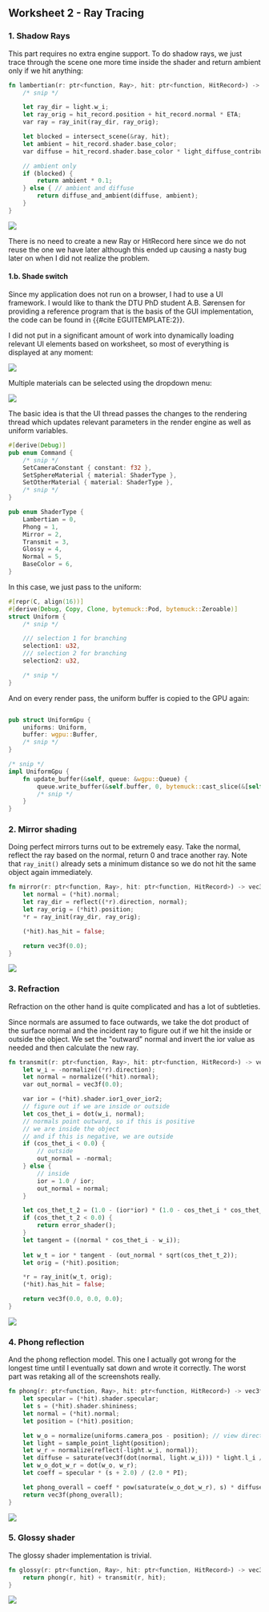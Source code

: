 ## Worksheet 2 - Ray Tracing

### 1. Shadow Rays

This part requires no extra engine support. To do shadow rays, we just trace through the scene one more time inside the shader and return ambient only if we hit anything:

```rs
fn lambertian(r: ptr<function, Ray>, hit: ptr<function, HitRecord>) -> vec3f { 
    /* snip */

    let ray_dir = light.w_i;
    let ray_orig = hit_record.position + hit_record.normal * ETA;
    var ray = ray_init(ray_dir, ray_orig);

    let blocked = intersect_scene(&ray, hit);
    let ambient = hit_record.shader.base_color;
    var diffuse = hit_record.shader.base_color * light_diffuse_contribution(light, normal, 0.0);

    // ambient only
    if (blocked) {
        return ambient * 0.1;
    } else { // ambient and diffuse
        return diffuse_and_ambient(diffuse, ambient);
    }
}
```

![](./img/w2_e1_lambertian.png)

There is no need to create a new Ray or HitRecord here since we do not reuse the one we have later although this ended up causing a nasty bug later on when I did not realize the problem.

#### 1.b. Shade switch

Since my application does not run on a browser, I had to use a UI framework. I would like to thank the DTU PhD student A.B. Sørensen for providing a reference program that is the basis of the GUI implementation, the code can be found in {{#cite EGUITEMPLATE:2}}.

I did not put in a significant amount of work into dynamically loading relevant UI elements based on worksheet, so most of everything is displayed at any moment:

![](./img/w2_e1b_ui1.png)

Multiple materials can be selected using the dropdown menu:

![](./img/w2_e1b_ui2.png)

The basic idea is that the UI thread passes the changes to the rendering thread which updates relevant parameters in the render engine as well as uniform variables.

```rs
#[derive(Debug)]
pub enum Command {
    /* snip */
    SetCameraConstant { constant: f32 },
    SetSphereMaterial { material: ShaderType },
    SetOtherMaterial { material: ShaderType },
    /* snip */
}

pub enum ShaderType {
    Lambertian = 0,
    Phong = 1,
    Mirror = 2,
    Transmit = 3,
    Glossy = 4,
    Normal = 5,
    BaseColor = 6,
}
```

In this case, we just pass to the uniform:

```rs
#[repr(C, align(16))]
#[derive(Debug, Copy, Clone, bytemuck::Pod, bytemuck::Zeroable)]
struct Uniform {
    /* snip */

    /// selection 1 for branching
    selection1: u32,
    /// selection 2 for branching
    selection2: u32,

    /* snip */
}
```

And on every render pass, the uniform buffer is copied to the GPU again:

```rs

pub struct UniformGpu {
    uniforms: Uniform,
    buffer: wgpu::Buffer,
    /* snip */
}

/* snip */
impl UniformGpu {
    fn update_buffer(&self, queue: &wgpu::Queue) {
        queue.write_buffer(&self.buffer, 0, bytemuck::cast_slice(&[self.uniforms]));
        /* snip */
    }
}

```


### 2. Mirror shading

Doing perfect mirrors turns out to be extremely easy. Take the normal, reflect the ray based on the normal, return 0 and trace another ray. Note that `ray_init()` already sets a minimum distance so we do not hit the same object again immediately. 

```rs
fn mirror(r: ptr<function, Ray>, hit: ptr<function, HitRecord>) -> vec3f { 
    let normal = (*hit).normal;
    let ray_dir = reflect((*r).direction, normal);
    let ray_orig = (*hit).position;
    *r = ray_init(ray_dir, ray_orig);

    (*hit).has_hit = false;

    return vec3f(0.0);
}
```

![](./img/w2_e2_mirror.png)

### 3. Refraction

Refraction on the other hand is quite complicated and has a lot of subtleties.

Since normals are assumed to face outwards, we take the dot product of the surface normal and the incident ray to figure out if we hit the inside or outside the object. We set the "outward" normal and invert the ior value as needed and then calculate the new ray.

```rs
fn transmit(r: ptr<function, Ray>, hit: ptr<function, HitRecord>) -> vec3f {
    let w_i = -normalize((*r).direction);
    let normal = normalize((*hit).normal);
    var out_normal = vec3f(0.0);

    var ior = (*hit).shader.ior1_over_ior2;
    // figure out if we are inside or outside
    let cos_thet_i = dot(w_i, normal);
    // normals point outward, so if this is positive
    // we are inside the object
    // and if this is negative, we are outside
    if (cos_thet_i < 0.0) {
        // outside
        out_normal = -normal;
    } else {
        // inside
        ior = 1.0 / ior;
        out_normal = normal;
    }

    let cos_thet_t_2 = (1.0 - (ior*ior) * (1.0 - cos_thet_i * cos_thet_i));
    if (cos_thet_t_2 < 0.0) {
        return error_shader();
    }
    let tangent = ((normal * cos_thet_i - w_i));
    
    let w_t = ior * tangent - (out_normal * sqrt(cos_thet_t_2));
    let orig = (*hit).position;

    *r = ray_init(w_t, orig); 
    (*hit).has_hit = false;

    return vec3f(0.0, 0.0, 0.0);
}

```

![](./img/w2_e3_transmit.png)

### 4. Phong reflection

And the phong reflection model. This one I actually got wrong for the longest time until I eventually sat down and wrote it correctly. The worst part was retaking all of the screenshots really.

```rs
fn phong(r: ptr<function, Ray>, hit: ptr<function, HitRecord>) -> vec3f { 
    let specular = (*hit).shader.specular;
    let s = (*hit).shader.shininess;
    let normal = (*hit).normal;
    let position = (*hit).position;

    let w_o = normalize(uniforms.camera_pos - position); // view direction
    let light = sample_point_light(position);
    let w_r = normalize(reflect(-light.w_i, normal));
    let diffuse = saturate(vec3f(dot(normal, light.w_i))) * light.l_i / PI;
    let w_o_dot_w_r = dot(w_o, w_r);
    let coeff = specular * (s + 2.0) / (2.0 * PI);

    let phong_overall = coeff * pow(saturate(w_o_dot_w_r), s) * diffuse;
    return vec3f(phong_overall);
}
```

![](./img/w2_e4_phong.png)


### 5. Glossy shader

The glossy shader implementation is trivial.

```rs
fn glossy(r: ptr<function, Ray>, hit: ptr<function, HitRecord>) -> vec3f {
    return phong(r, hit) + transmit(r, hit);
}
```

![](./img/w2_e5_glossy.png)
